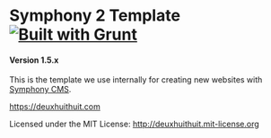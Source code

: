 # Symphony 2 Template [![Built with Grunt](https://cdn.gruntjs.com/builtwith.png)](http://gruntjs.com/)

#### Version 1.5.x

This is the template we use internally for creating new websites with [Symphony CMS](http://www.getsymphony.com/).

<https://deuxhuithuit.com>

Licensed under the MIT License: <http://deuxhuithuit.mit-license.org>